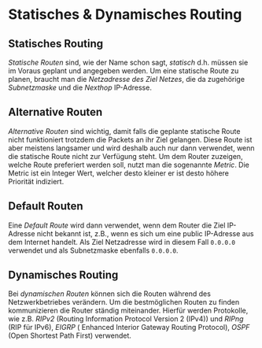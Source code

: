 # Statisches & Dynamisches Routing

## Statisches Routing

*Statische Routen* sind, wie der Name schon sagt, *statisch* d.h. müssen sie im Voraus geplant und angegeben werden. Um eine statische Route zu planen, braucht man die *Netzadresse des Ziel Netzes*, die da zugehörige *Subnetzmaske* und die *Nexthop* IP-Adresse.

## Alternative Routen

*Alternative Routen* sind wichtig, damit falls die geplante statische Route nicht funktioniert trotzdem die Packets an ihr Ziel gelangen. Diese Route ist aber meistens langsamer und wird deshalb auch nur dann verwendet, wenn die statische Route nicht zur Verfügung steht. Um dem Router zuzeigen, welche Route preferiert werden soll, nutzt man die sogenannte *Metric*. Die Metric ist ein Integer Wert, welcher desto kleiner er ist desto höhere Priorität indiziert.

## Default Routen

Eine *Default Route* wird dann verwendet, wenn dem Router die Ziel IP-Adresse nicht bekannt ist, z.B., wenn es sich um eine public IP-Adresse aus dem Internet handelt. Als Ziel Netzadresse wird in diesem Fall `0.0.0.0` verwendet und als Subnetzmaske ebenfalls `0.0.0.0`.

## Dynamisches Routing

Bei *dynamischen Routen* können sich die Routen während des Netzwerkbetriebes verändern. Um die bestmöglichen Routen zu finden kommunizieren die Router ständig miteinander. Hierfür werden Protokolle, wie z.B. *RIPv2* (Routing Information Protocol Version 2 (IPv4)) und *RIPng* (RIP für IPv6), *EIGRP* ( Enhanced Interior Gateway Routing Protocol), *OSPF* (Open Shortest Path First) verwendet.